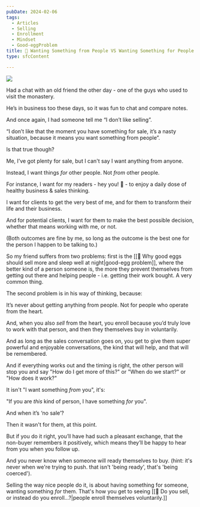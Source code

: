 ```yaml
---
pubDate: 2024-02-06
tags:
  - Articles
  - Selling
  - Enrollment
  - Mindset
  - Good-eggProblem
title: 📄 Wanting Something from People VS Wanting Something for People
type: sfcContent

---
```


![](Media/SalesFlowCoach.app_Want-something-from-people-vs-want-something-for-people_MartinStellar.jpg)

Had a chat with an old friend the other day - one of the guys who used to visit the monastery.

He’s in business too these days, so it was fun to chat and compare notes.

And once again, I had someone tell me “I don’t like selling”.

“I don’t like that the moment you have something for sale, it’s a nasty situation, because it means you want something from people”.

Is that true though?

Me, I’ve got plenty for sale, but I can't say I want anything from anyone.

Instead, I want things *for* other people. Not *from* other people.

For instance, I want for my readers - hey you! 👋 - to enjoy a daily dose of healthy business & sales thinking.

I want for clients to get the very best of me, and for them to transform their life and their business.

And for potential clients, I want for them to make the best possible decision, whether that means working with me, or not.

(Both outcomes are fine by me, so long as the outcome is the best one for the person I happen to be talking to.)

So my friend suffers from two problems: first is the [[📄 Why good eggs should sell more and sleep well at night|good-egg problem]], where the better kind of a person someone is, the more they prevent themselves from getting out there and helping people - i.e. getting their work bought. A very common thing.

The second problem is in his way of thinking, because:

It’s never about getting anything from people. Not for people who operate from the heart.

And, when you also *sell* from the heart, you enroll because you’d truly love to work with that person, and then they themselves buy in voluntarily.

And as long as the sales conversation goes on, you get to give them super powerful and enjoyable conversations, the kind that will help, and that will be remembered.

And if everything works out and the timing is right, the other person will stop you and say "How do I get more of this?" or "When do we start?" or "How does it work?"

It isn't "I want something *from* you", it's:

"If you are *this* kind of person, I have something *for* you".

And when it’s ‘no sale’?

Then it wasn't for them, at this point.

But if you do it right, you’ll have had such a pleasant exchange, that the non-buyer remembers it positively, which means they’ll be happy to hear from you when you follow up.

And you never know when someone will ready themselves to buy. (hint: it's never when we're trying to push. that isn't 'being ready', that's 'being coerced').

Selling the way nice people do it, is about having something for someone, wanting something *for* them. That's how you get to seeing [[📄 Do you sell, or instead do you enroll...?|people enroll themselves voluntarily.]]




